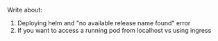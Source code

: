 Write about:

1. Deploying helm and "no available release name found" error
2. If you want to access a running pod from localhost vs using ingress